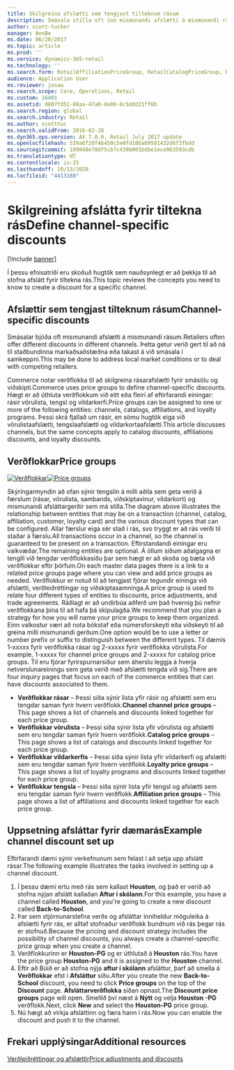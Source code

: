 ```yaml
---
title: Skilgreina afslætti sem tengjast tilteknum rásum
description: Smásala stilla oft inn mismunandi afslætti á mismunandi rásum. Í þessu efnisatriði eru skoðuð hugtök sem nauðsynlegt er að þekkja til að stofna afslátt fyrir tiltekna rás.
author: scott-tucker
manager: AnnBe
ms.date: 06/20/2017
ms.topic: article
ms.prod: ''
ms.service: dynamics-365-retail
ms.technology: ''
ms.search.form: RetailAffiliationPriceGroup, RetailCatalogPriceGroup, RetailChannelPriceGroup, RetailDiscountPriceGroup, RetailDiscountPricingWorkspace, RetailPeriodicDiscount, RetailStoreItemPriceList, RetailStoreTable
audience: Application User
ms.reviewer: josaw
ms.search.scope: Core, Operations, Retail
ms.custom: 16401
ms.assetid: d807fd51-86aa-47a0-8e00-6c5ddd21ff6b
ms.search.region: global
ms.search.industry: Retail
ms.author: scotttuc
ms.search.validFrom: 2016-02-28
ms.dyn365.ops.version: AX 7.0.0, Retail July 2017 update
ms.openlocfilehash: 539a6f2df46450c5e0fd18ba69501432d6f3fbdd
ms.sourcegitcommit: 199848e78df5cb7c439b001bdbe1ece963593cdb
ms.translationtype: HT
ms.contentlocale: is-IS
ms.lasthandoff: 10/13/2020
ms.locfileid: "4413169"
---
```

# <a name="define-channel-specific-discounts"></a><span data-ttu-id="91a3e-104">Skilgreining afslátta fyrir tiltekna rás</span><span class="sxs-lookup"><span data-stu-id="91a3e-104">Define channel-specific discounts</span></span>

[!include [banner](includes/banner.md)]

<span data-ttu-id="91a3e-105">Í þessu efnisatriði eru skoðuð hugtök sem nauðsynlegt er að þekkja til að stofna afslátt fyrir tiltekna rás.</span><span class="sxs-lookup"><span data-stu-id="91a3e-105">This topic reviews the concepts you need to know to create a discount for a specific channel.</span></span>

## <a name="channel-specific-discounts"></a><span data-ttu-id="91a3e-106">Afslættir sem tengjast tilteknum rásum</span><span class="sxs-lookup"><span data-stu-id="91a3e-106">Channel-specific discounts</span></span>

<span data-ttu-id="91a3e-107">Smásalar bjóða oft mismunandi afslætti á mismunandi rásum.</span><span class="sxs-lookup"><span data-stu-id="91a3e-107">Retailers often offer different discounts in different channels.</span></span> <span data-ttu-id="91a3e-108">Þetta getur verið gert til að ná til staðbundinna markaðsaðstæðna eða takast á við smásala í samkeppni.</span><span class="sxs-lookup"><span data-stu-id="91a3e-108">This may be done to address local market conditions or to deal with competing retailers.</span></span>

<span data-ttu-id="91a3e-109">Commerce notar verðflokka til að skilgreina rásarafslætti fyrir smásölu og viðskipti.</span><span class="sxs-lookup"><span data-stu-id="91a3e-109">Commerce uses price groups to define channel-specific discounts.</span></span> <span data-ttu-id="91a3e-110">Hægt er að úthluta verðflokkum við eitt eða fleiri af eftirfarandi einingar: rásir vörulista, tengsl og vildarkerfi.</span><span class="sxs-lookup"><span data-stu-id="91a3e-110">Price groups can be assigned to one or more of the following entities: channels, catalogs, affiliations, and loyalty programs.</span></span> <span data-ttu-id="91a3e-111">Þessi skrá fjallað um rásir, en sömu hugtök eiga við vörulistaafslætti, tengslaafslætti og vildarkortaafslætti.</span><span class="sxs-lookup"><span data-stu-id="91a3e-111">This article discusses channels, but the same concepts apply to catalog discounts, affiliations discounts, and loyalty discounts.</span></span>

## <a name="price-groups"></a><span data-ttu-id="91a3e-112">Verðflokkar</span><span class="sxs-lookup"><span data-stu-id="91a3e-112">Price groups</span></span>

<span data-ttu-id="91a3e-113">[![Verðflokkar](./media/price-groups-1024x608.png)](./media/price-groups.png)</span><span class="sxs-lookup"><span data-stu-id="91a3e-113">[![Price groups](./media/price-groups-1024x608.png)](./media/price-groups.png)</span></span>

<span data-ttu-id="91a3e-114">Skýringarmyndin að ofan sýnir tengslin á milli aðila sem geta verið á færslum (rásar, vörulista, sambands, viðskiptavinur, vildarkort) og mismunandi afsláttargerðir sem má stilla.</span><span class="sxs-lookup"><span data-stu-id="91a3e-114">The diagram above illustrates the relationship between entities that may be on a transaction (channel, catalog, affiliation, customer, loyalty card) and the various discount types that can be configured.</span></span> <span data-ttu-id="91a3e-115">Allar færslur eiga sér stað í rás, svo tryggt er að rás verði til staðar á færslu.</span><span class="sxs-lookup"><span data-stu-id="91a3e-115">All transactions occur in a channel, so the channel is guaranteed to be present on a transaction.</span></span> <span data-ttu-id="91a3e-116">Eftirstandandi einingar eru valkvæðar.</span><span class="sxs-lookup"><span data-stu-id="91a3e-116">The remaining entities are optional.</span></span> <span data-ttu-id="91a3e-117">Á öllum síðum aðalgagna er tengill við tengdar verðflokkasíðu þar sem hægt er að skoða og bæta við verðflokkar eftir þörfum.</span><span class="sxs-lookup"><span data-stu-id="91a3e-117">On each master data pages there is a link to a related price groups page where you can view and add price groups as needed.</span></span> <span data-ttu-id="91a3e-118">Verðflokkur er notuð til að tengjast fjórar tegundir eininga við afslætti, verðleiðréttingar og viðskiptasamninga.</span><span class="sxs-lookup"><span data-stu-id="91a3e-118">A price group is used to relate four different types of entities to discounts, price adjustments, and trade agreements.</span></span> <span data-ttu-id="91a3e-119">Ráðlagt er að undirbúa aðferð um það hvernig þú nefnir verðflokkana þína til að hafa þá skipulagða.</span><span class="sxs-lookup"><span data-stu-id="91a3e-119">We recommend that you plan a strategy for how you will name your price groups to keep them organized.</span></span> <span data-ttu-id="91a3e-120">Einn valkostur væri að nota bókstaf eða númersforskeyti eða viðskeyti til að greina milli mismunandi gerðum.</span><span class="sxs-lookup"><span data-stu-id="91a3e-120">One option would be to use a letter or number prefix or suffix to distinguish between the different types.</span></span> <span data-ttu-id="91a3e-121">Til dæmis 1-xxxxx fyrir verðflokka rásar og 2-xxxxx fyrir verðflokka vörulista.</span><span class="sxs-lookup"><span data-stu-id="91a3e-121">For example, 1-xxxxx for channel price groups and 2-xxxxx for catalog price groups.</span></span> <span data-ttu-id="91a3e-122">Til eru fjórar fyrirspurnarsíður sem áherslu leggja á hverja netverslunareiningu sem geta verið með afslætti tengda við sig.</span><span class="sxs-lookup"><span data-stu-id="91a3e-122">There are four inquiry pages that focus on each of the commerce entities that can have discounts associated to them.</span></span>

- <span data-ttu-id="91a3e-123">**Verðflokkar rásar** – Þessi síða sýnir lista yfir rásir og afslætti sem eru tengdar saman fyrir hvern verðflokk.</span><span class="sxs-lookup"><span data-stu-id="91a3e-123">**Channel channel price groups** – This page shows a list of channels and discounts linked together for each price group.</span></span>
- <span data-ttu-id="91a3e-124">**Verðflokkar vörulista** – Þessi síða sýnir lista yfir vörulista og afslætti sem eru tengdar saman fyrir hvern verðflokk.</span><span class="sxs-lookup"><span data-stu-id="91a3e-124">**Catalog price groups** – This page shows a list of catalogs and discounts linked together for each price group.</span></span>
- <span data-ttu-id="91a3e-125">**Verðflokkar vildarkerfis** – Þessi síða sýnir lista yfir vildarkerfi og afslætti sem eru tengdar saman fyrir hvern verðflokk.</span><span class="sxs-lookup"><span data-stu-id="91a3e-125">**Loyalty price groups** – This page shows a list of loyalty programs and discounts linked together for each price group.</span></span>
- <span data-ttu-id="91a3e-126">**Verðflokkar tengsla** – Þessi síða sýnir lista yfir tengsl og afslætti sem eru tengdar saman fyrir hvern verðflokk.</span><span class="sxs-lookup"><span data-stu-id="91a3e-126">**Affiliation price groups** – This page shows a list of affiliations and discounts linked together for each price group.</span></span>

## <a name="example-channel-discount-set-up"></a><span data-ttu-id="91a3e-127">Uppsetning afsláttar fyrir dæmarás</span><span class="sxs-lookup"><span data-stu-id="91a3e-127">Example channel discount set up</span></span>

<span data-ttu-id="91a3e-128">Eftirfarandi dæmi sýnir verkefnunum sem felast í að setja upp afslátt rásar.</span><span class="sxs-lookup"><span data-stu-id="91a3e-128">The following example illustrates the tasks involved in setting up a channel discount.</span></span>

1. <span data-ttu-id="91a3e-129">Í þessu dæmi ertu með rás sem kallast **Houston**, og það er verið að stofna nýjan afslátt kallaðan **Aftur í skólann**.</span><span class="sxs-lookup"><span data-stu-id="91a3e-129">For this example, you have a channel called **Houston**, and you're going to create a new discount called **Back-to-School**.</span></span>
2. <span data-ttu-id="91a3e-130">Þar sem stjórnunarstefna verðs og afsláttar inniheldur möguleika á afslætti fyrir rás, er alltaf stofnaður verðflokk bundnum við rás þegar rás er stofnuð.</span><span class="sxs-lookup"><span data-stu-id="91a3e-130">Because the pricing and discount strategy includes the possibility of channel discounts, you always create a channel-specific price group when you create a channel.</span></span>
3. <span data-ttu-id="91a3e-131">Verðflokkurinn er **Houston-PG** og er úthlutað á **Houston** rás.</span><span class="sxs-lookup"><span data-stu-id="91a3e-131">You have the price group **Houston-PG** and it is assigned to the **Houston** channel.</span></span>
4. <span data-ttu-id="91a3e-132">Eftir að Búið er að stofna nýja **aftur í skólann** afsláttur, þarf að smella á **Verðflokkar** efst í **Afsláttur** síðu.</span><span class="sxs-lookup"><span data-stu-id="91a3e-132">After you create the new **Back-to-School** discount, you need to click **Price groups** on the top of the **Discount** page.</span></span> <span data-ttu-id="91a3e-133">**Afsláttarverðflokka** síðan opnast.</span><span class="sxs-lookup"><span data-stu-id="91a3e-133">The **Discount price groups** page will open.</span></span> <span data-ttu-id="91a3e-134">Smellið því næst á **Nýtt** og velja **Houston -PG** verðflokk.</span><span class="sxs-lookup"><span data-stu-id="91a3e-134">Next, click **New** and select the **Houston-PG** price group.</span></span>
5. <span data-ttu-id="91a3e-135">Nú hægt að virkja afsláttinn og færa hann í rás.</span><span class="sxs-lookup"><span data-stu-id="91a3e-135">Now you can enable the discount and push it to the channel.</span></span>

## <a name="additional-resources"></a><span data-ttu-id="91a3e-136">Frekari upplýsingar</span><span class="sxs-lookup"><span data-stu-id="91a3e-136">Additional resources</span></span>

[<span data-ttu-id="91a3e-137">Verðleiðréttingar og afslættir</span><span class="sxs-lookup"><span data-stu-id="91a3e-137">Price adjustments and discounts</span></span>](price-adjustments-discounts.md)
